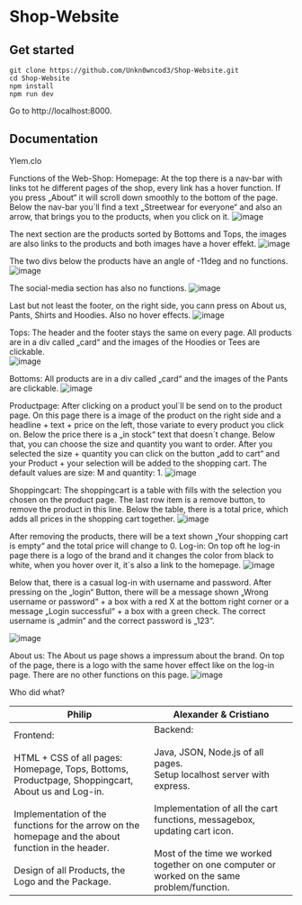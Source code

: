 # Shop-Website

## Get started
```
git clone https://github.com/Unkn0wncod3/Shop-Website.git
cd Shop-Website
npm install
npm run dev
```

Go to http://localhost:8000.

## Documentation

Ylem.clo

Functions of the Web-Shop:
Homepage:
At the top there is a nav-bar with links tot he different pages of the shop, every link has a hover function. If you press „About“ it will scroll down smoothly to the bottom of the page. Below the nav-bar you´ll find a text „Streetwear for everyone“ and also an arrow, that brings you to the products, when you click on it. 
 ![image](https://user-images.githubusercontent.com/97988163/225872311-6b1ceab7-34cb-42cb-907a-648401edaec9.png)

The next section are the products sorted by Bottoms and Tops, the images are also links to the products and both images have a hover effekt. 
 ![image](https://user-images.githubusercontent.com/97988163/225872343-ccce7c9f-97a0-4897-b9d3-634fa6a1fe27.png)


The two divs below the products have an angle of -11deg and no functions. 
 ![image](https://user-images.githubusercontent.com/97988163/225872466-fbe30cbb-3319-40b0-ba81-2666a4a3eea0.png)

The social-media section has also no functions. 
 ![image](https://user-images.githubusercontent.com/97988163/225872479-35619257-6111-4865-ab36-49da3e8d910e.png)

Last but not least the footer, on the right side, you cann press on About us, Pants, Shirts and Hoodies. Also no hover effects.
 ![image](https://user-images.githubusercontent.com/97988163/225872493-04e5c7c1-fa02-40ad-b9a0-3669883d1347.png)

Tops:
The header and the footer stays the same on every page. All products are in a div called „card“ and the images of the Hoodies or Tees are clickable.
<br>
 ![image](https://user-images.githubusercontent.com/97988163/225872517-3c3458e0-c70c-4721-bc33-54f97ad41da2.png)

Bottoms:
All products are in a div called „card“ and the images of the Pants are clickable.
 ![image](https://user-images.githubusercontent.com/97988163/225872567-e23e713f-fa58-4885-a7b9-f4bac9e56b4b.png)

Productpage:
After clicking on a product youl´ll be send on to the product page. On this page there is a image of the product on the right side and a headline + text + price on the left, those variate to every product you click on. Below the price there is a „in stock“ text that doesn´t change. Below that, you can choose the size and quantity you want to order. After you selected the size + quantity you can click on the button „add to cart“ and your Product + your selection will be added to the shopping cart. The default values are size: M and quantity: 1.
 ![image](https://user-images.githubusercontent.com/97988163/225872586-5f18e83f-bb19-4c69-b1e4-e737e1edf828.png)

Shoppingcart:
The shoppingcart is a table with fills with the selection you chosen on the product page. The last row item is a remove button, to remove the product in this line. Below the table, there is a total price, which adds all prices in the shopping cart together.
 ![image](https://user-images.githubusercontent.com/97988163/225872833-49c43261-1353-49c2-84d8-5e4c0292894d.png)

After removing the products, there will be a text shown „Your shopping cart is empty“ and the total price will change to 0.
Log-in:
On top oft he log-in page there is a logo of the brand and it changes the color from black to white, when you hover over it, it´s also a link to the homepage. 
 ![image](https://user-images.githubusercontent.com/97988163/225872855-d808b1ea-1264-41c2-b756-6a32ae1fa209.png)

Below that, there is a casual log-in with username and password. After pressing on the „login“ Button, there will be a message shown „Wrong username or password“ + a box with a red X at the bottom right corner or a message „Login successful“ + a box with a green check. The correct username is „admin“ and the correct password is „123“.
 
![image](https://user-images.githubusercontent.com/97988163/225872888-8a828333-a1f7-4ca8-9284-801452ed4451.png)

About us:
The About us page shows a impressum about the brand. On top of the page, there is a logo with the same hover effect like on the log-in page. There are no other functions on this page.
![image](https://user-images.githubusercontent.com/97988163/225872941-53b7406f-ba9e-4c21-bca9-66b8256f1d1f.png)

Who did what?
	


| Philip  | Alexander & Cristiano |
| ------------- | ------------- |
| Frontend:<br><br>HTML + CSS of all pages: Homepage, Tops, Bottoms, Productpage, Shoppingcart, About us and Log-in.<br><br>Implementation of the functions for the arrow on the homepage and the about function in the header.<br><br>Design of all Products, the Logo and the Package.  | Backend:<br><br>Java, JSON, Node.js of all pages.<br>Setup localhost server with express.<br><br>Implementation of all the cart functions, messagebox, updating cart icon.<br><br>Most of the time we worked together on one computer or worked on the same problem/function.  |